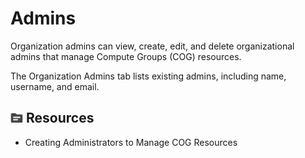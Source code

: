 # Admins

Organization admins can view, create, edit, and delete organizational admins that manage Compute Groups (COG) resources.

The Organization Admins tab lists existing admins, including name, username, and email.

## ![fluto-icn-resources](Images/fluto-icn-resources.png) Resources

-   Creating Administrators to Manage COG Resources


